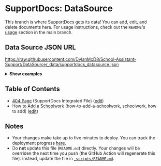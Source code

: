 # SupportDocs: DataSource
This branch is where SupportDocs gets its data! You can add, edit, and delete documents here. For usage instructions, check out the `README`'s [usage](https://github.com/aheze/SupportDocs#using-the-github-repository) section in the main branch.

## Data Source JSON URL
<a href="https://raw.githubusercontent.com/DylanMcD8/School-Assistant-Support/DataSource/_data/supportdocs_datasource.json">https://raw.githubusercontent.com/DylanMcD8/School-Assistant-Support/DataSource/_data/supportdocs_datasource.json</a>

<details markdown="1">
<summary><strong>Show examples</strong></summary>

<hr>

### SwiftUI
```swift
struct SwiftUIExampleView_MinimalCode: View {
    let dataSource = URL(string: "https://raw.githubusercontent.com/DylanMcD8/School-Assistant-Support/DataSource/_data/supportdocs_datasource.json")!
    @State var supportDocsPresented = false
    
    var body: some View {
        Button("Present SupportDocs from SwiftUI!") { supportDocsPresented = true }
        .sheet(isPresented: $supportDocsPresented, content: {
            SupportDocsView(dataSource: dataSource, isPresented: $supportDocsPresented)
        })
    }
}
```

### UIKit
```swift
class UIKitExampleController_MinimalCode: UIViewController {
    /**
    Connect this inside the storyboard.
    
    This is just for demo purposes, so it's not connected yet.
    */
    @IBAction func presentButtonPressed(_ sender: Any) {
        let dataSource = URL(string: "https://raw.githubusercontent.com/DylanMcD8/School-Assistant-Support/DataSource/_data/supportdocs_datasource.json")!
    
        let supportDocsViewController = SupportDocsViewController(dataSource: dataSource)
        self.present(supportDocsViewController, animated: true, completion: nil)
    }
}
```

<hr>

</details>

## Table of Contents
- [404 Page](https://DylanMcD8.github.io/School-Assistant-Support/404) (SupportDocs Integrated File) ([edit](https://github.com/DylanMcD8/School-Assistant-Support/edit/DataSource/School-Assistant-Support/404.md))
- [How to Add a Schoolwork](https://DylanMcD8.github.io/School-Assistant-Support/SchoolworkArticles/HowToUseSchoolwork) (how-to-add-a-schoolwork, schoolwork, how to add) ([edit](https://github.com/DylanMcD8/School-Assistant-Support/edit/DataSource/SchoolworkArticles/HowToUseSchoolwork.md))


## Notes
- Your changes make take up to five minutes to deploy. You can track the deployment progress [here](https://github.com/DylanMcD8/School-Assistant-Support/deployments/activity_log?environment=github-pages).
- Do **not** update this file (`README.md`) directly. Your changes will be overriden the next time you push (the GitHub Action will regenerate this file). Instead, update the file in [`_scripts/README.md`](https://github.com/DylanMcD8/School-Assistant-Support/edit/DataSource/_scripts/README.md). 